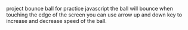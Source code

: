 project bounce ball
for practice javascript
the ball will bounce when touching the edge of the screen
you can use arrow up and down key to increase and decrease speed of the ball.
